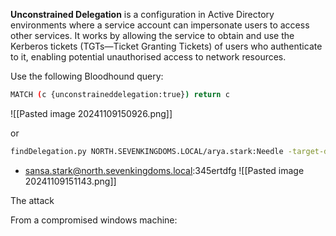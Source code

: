 **Unconstrained Delegation** is a configuration in Active Directory environments where a service account can impersonate users to access other services. It works by allowing the service to obtain and use the Kerberos tickets (TGTs—Ticket Granting Tickets) of users who authenticate to it, enabling potential unauthorised access to network resources.


Use the following Bloodhound query:

```bash
MATCH (c {unconstraineddelegation:true}) return c
```

![[Pasted image 20241109150926.png]]

or 

```bash
findDelegation.py NORTH.SEVENKINGDOMS.LOCAL/arya.stark:Needle -target-domain north.sevenkingdoms.local
```

- sansa.stark@north.sevenkingdoms.local:345ertdfg
![[Pasted image 20241109151143.png]]

The attack

From a compromised windows machine:

